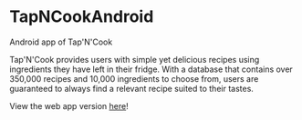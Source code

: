 # TapNCookAndroid
Android app of Tap'N'Cook

Tap'N'Cook provides users with simple yet delicious recipes using ingredients they have left in their fridge. With a database that contains over 350,000 recipes and 10,000 ingredients to choose from, users are guaranteed to always find a relevant recipe suited to their tastes.

View the web app version [here](http://www.tapncook.ca/desktopHomepage.html)!



